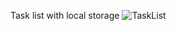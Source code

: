 Task list with local storage
![TaskList](https://github.com/MattewWebDev/ProjectsForLearning/assets/161828498/424428f2-705c-41a2-9559-d2a54c294625)

